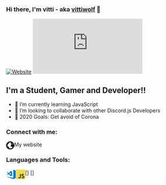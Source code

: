 ### Hi there, I'm vitti - aka [vittiwolf][website] 👋

[![Website](https://img.shields.io/website?label=vittiwolf.dev&style=for-the-badge&url=https%3A%2F%2Fvittiwolf.dev)](https://vittiwolf.dev/)
[![discord](https://api.xiloe.fr/v1/badges/badge.php?id=717629560346116199)](https://github.com/vittiwolf)

## I'm a Student, Gamer and Developer!!

- 🌱 I’m currently learning JavaScript
- 👯 I’m looking to collaborate with other Discord.js Developers
- 🥅 2020 Goals: Get avoid of Corona


### Connect with me:

My website [<img align="left" alt="https://vittiwolf.dev/" width="22px" src="https://raw.githubusercontent.com/iconic/open-iconic/master/svg/globe.svg" />][website]


### Languages and Tools:

[<img align="left" alt="Visual Studio Code" width="26px" src="https://raw.githubusercontent.com/github/explore/80688e429a7d4ef2fca1e82350fe8e3517d3494d/topics/visual-studio-code/visual-studio-code.png" />]
[<img align="left" alt="JavaScript" width="26px" src="https://raw.githubusercontent.com/github/explore/80688e429a7d4ef2fca1e82350fe8e3517d3494d/topics/javascript/javascript.png" />]

[website]: https://vittiwolf.dev/
